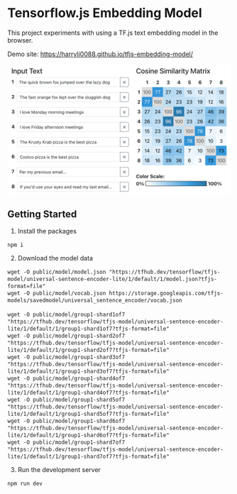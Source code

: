 # Tensorflow.js Embedding Model

This project experiments with using a TF.js text embedding model in the browser.

Demo site: https://harryli0088.github.io/tfjs-embedding-model/

[![screenshot](public/screenshot.png)](https://harryli0088.github.io/tfjs-embedding-model/)

## Getting Started

1. Install the packages
```
npm i
```

2. Download the model data
```
wget -O public/model/model.json "https://tfhub.dev/tensorflow/tfjs-model/universal-sentence-encoder-lite/1/default/1/model.json?tfjs-format=file"
wget -O public/model/vocab.json https://storage.googleapis.com/tfjs-models/savedmodel/universal_sentence_encoder/vocab.json

wget -O public/model/group1-shard1of7 "https://tfhub.dev/tensorflow/tfjs-model/universal-sentence-encoder-lite/1/default/1/group1-shard1of7?tfjs-format=file"
wget -O public/model/group1-shard2of7 "https://tfhub.dev/tensorflow/tfjs-model/universal-sentence-encoder-lite/1/default/1/group1-shard2of7?tfjs-format=file"
wget -O public/model/group1-shard3of7 "https://tfhub.dev/tensorflow/tfjs-model/universal-sentence-encoder-lite/1/default/1/group1-shard3of7?tfjs-format=file"
wget -O public/model/group1-shard4of7 "https://tfhub.dev/tensorflow/tfjs-model/universal-sentence-encoder-lite/1/default/1/group1-shard4of7?tfjs-format=file"
wget -O public/model/group1-shard5of7 "https://tfhub.dev/tensorflow/tfjs-model/universal-sentence-encoder-lite/1/default/1/group1-shard5of7?tfjs-format=file"
wget -O public/model/group1-shard6of7 "https://tfhub.dev/tensorflow/tfjs-model/universal-sentence-encoder-lite/1/default/1/group1-shard6of7?tfjs-format=file"
wget -O public/model/group1-shard7of7 "https://tfhub.dev/tensorflow/tfjs-model/universal-sentence-encoder-lite/1/default/1/group1-shard7of7?tfjs-format=file"

```

3. Run the development server
```
npm run dev
```